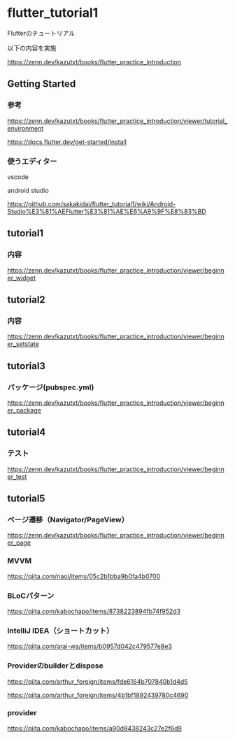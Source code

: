 # flutter_tutorial1

Flutterのチュートリアル

以下の内容を実施

https://zenn.dev/kazutxt/books/flutter_practice_introduction

## Getting Started

### 参考

https://zenn.dev/kazutxt/books/flutter_practice_introduction/viewer/tutorial_environment

https://docs.flutter.dev/get-started/install

### 使うエディター

vscode

android studio

https://github.com/sakakidai/flutter_tutorial1/wiki/Android-Studio%E3%81%AEFlutter%E3%81%AE%E6%A9%9F%E8%83%BD

## tutorial1

### 内容

https://zenn.dev/kazutxt/books/flutter_practice_introduction/viewer/beginner_widget

## tutorial2

### 内容

https://zenn.dev/kazutxt/books/flutter_practice_introduction/viewer/beginner_setstate

## tutorial3

### パッケージ(pubspec.yml)

https://zenn.dev/kazutxt/books/flutter_practice_introduction/viewer/beginner_package

## tutorial4

### テスト

https://zenn.dev/kazutxt/books/flutter_practice_introduction/viewer/beginner_test

## tutorial5

### ページ遷移（Navigator/PageView）

https://zenn.dev/kazutxt/books/flutter_practice_introduction/viewer/beginner_page

### MVVM

https://qiita.com/naoi/items/05c2b1bba9b0fa4b0700

### BLoCパターン

https://qiita.com/kabochapo/items/8738223894fb74f952d3

### IntelliJ IDEA（ショートカット）

https://qiita.com/arai-wa/items/b0957d042c479577e8e3

### Providerのbuilderとdispose

https://qiita.com/arthur_foreign/items/fde6164b707840b1d4d5

https://qiita.com/arthur_foreign/items/4b1bf1892439780c4690

### provider

https://qiita.com/kabochapo/items/a90d8438243c27e2f6d9




